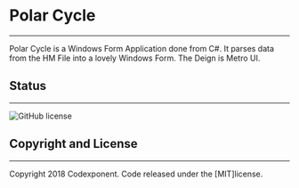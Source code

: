 # Polar Cycle
--------

Polar Cycle is a Windows Form Application done from C#. It parses data from the HM File into a lovely Windows Form. The Deign is Metro UI.

## Status
--------

![GitHub license](https://img.shields.io/badge/license-MIT-blue.svg)

## Copyright and License
-------

Copyright 2018 Codexponent. Code released under the [MIT]license.

